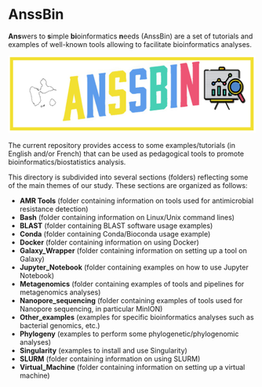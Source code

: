 # AnssBin
**Ans**wers to **s**imple **bi**oinformatics **n**eeds (AnssBin) are a set of tutorials and examples of well-known tools allowing to facilitate bioinformatics analyses. 

![Logo AnssBin](/AnssBin_logo.png)

The current repository provides access to some examples/tutorials (in English and/or French) that can be used as pedagogical tools to promote bioinformatics/biostatistics analysis.

This directory is subdivided into several sections (folders) reflecting some of the main themes of our study. These sections are organized as follows:
  - **AMR Tools** (folder containing information on tools used for antimicrobial resistance detection)
  - **Bash** (folder containing information on Linux/Unix command lines)
  - **BLAST** (folder containing BLAST software usage examples)
  - **Conda** (folder containing Conda/Bioconda usage example)
  - **Docker** (folder containing information on using Docker)
  - **Galaxy_Wrapper** (folder containing information on setting up a tool on Galaxy)
  - **Jupyter_Notebook** (folder containing examples on how to use Jupyter Notebook)
  - **Metagenomics** (folder containing examples of tools and pipelines for metagenomics analyses)
  - **Nanopore_sequencing** (folder containing examples of tools used for Nanopore sequencing, in particular MinION)
  - **Other_examples** (examples for specific bioinformatics analyses such as bacterial genomics, etc.)
  - **Phylogeny** (examples to perform some phylogenetic/phylogenomic analyses)
  - **Singularity** (examples to install and use Singularity)
  - **SLURM** (folder containing information on using SLURM)
  - **Virtual_Machine** (folder containing information on setting up a virtual machine)
